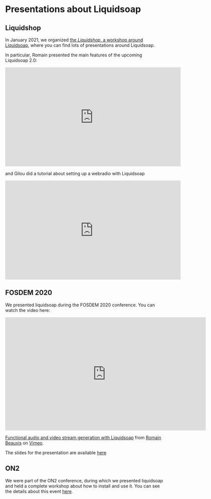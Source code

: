 # Presentations about Liquidsoap

## Liquidshop

In January 2021, we organized [the _Liquidshop_, a workshop around
Liquidsoap](http://www.liquidsoap.info/liquidshop/), where you can find lots of
presentations around Liquidsoap.

In particular, Romain presented the main features of the upcoming Liquidsoap
2.0:

<iframe width="560" height="315" src="https://www.youtube.com/embed/VT6TEjJzWoY" frameborder="0" allow="accelerometer; autoplay; clipboard-write; encrypted-media; gyroscope; picture-in-picture" allowfullscreen></iframe>

and Gilou did a tutorial about setting up a webradio with Liquidsoap

<iframe width="560" height="315" src="https://www.youtube.com/embed/B8l8uqBS6-c" frameborder="0" allow="accelerometer; autoplay; clipboard-write; encrypted-media; gyroscope; picture-in-picture" allowfullscreen></iframe>

## FOSDEM 2020

We presented liquidsoap during the FOSDEM 2020 conference. You can watch the video here:

<iframe src="https://player.vimeo.com/video/388951779" width="640" height="360" frameborder="0" allow="autoplay; fullscreen" allowfullscreen></iframe>
<p><a href="https://vimeo.com/388951779">Functional audio and video stream generation with Liquidsoap</a> from <a href="https://vimeo.com/user27259977">Romain Beauxis</a> on <a href="https://vimeo.com">Vimeo</a>.</p>

The slides for the presentation are available <a href="/fosdem2020/index.html" target="_blank">here</a>

## ON2

We were part of the ON2 conference, during which we presented liquidsoap and held a complete workshop
about how to install and use it. You can see the details about this event <a href="on2.html">here</a>.
